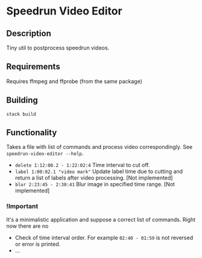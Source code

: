 # Speedrun Video Editor
## Description
Tiny util to postprocess speedrun videos. 
## Requirements
Requires ffmpeg and ffprobe (from the same package)
## Building
`stack build`
## Functionality
Takes a file with list of commands and process video correspondingly. See `speedrun-video-editor --help`.
* `delete 1:12:00.2 - 1:22:02:4` Time interval to cut off.
* `label 1:00:02.1 "video mark"` Update label time due to cutting and return a list of labels after video processing. [Not implemented]
* `blur 2:23:45 - 2:30:41` Blur image in specified time range. [Not implemented]

### !Important
It's a minimalistic application and suppose a correct list of commands. Right now there are no
* Check of time interval order. For example `02:40 - 01:59` is not reversed or error is printed.
* ...